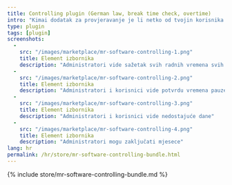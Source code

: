 ```yaml
---
title: Controlling plugin (German law, break time check, overtime)
intro: "Kimai dodatak za provjeravanje je li netko od tvojin korisnika prekršio njemački zakon o pauzama + usporedba nominalnog i stvarnog radnog vremena + prikaz prekovremenog rada"
type: plugin
tags: [plugin]
screenshots:
  - 
    src: "/images/marketplace/mr-software-controlling-1.png"
    title: Element izbornika
    description: "Administratori vide sažetak svih radnih vremena svih korisnika"
  - 
    src: "/images/marketplace/mr-software-controlling-2.png"
    title: Element izbornika
    description: "Administratori i korisnici vide potvrdu vremena pauze"
  - 
    src: "/images/marketplace/mr-software-controlling-3.png"
    title: Element izbornika
    description: "Administratori i korisnici vide nedostajuće dane"
  - 
    src: "/images/marketplace/mr-software-controlling-4.png"
    title: Element izbornika
    description: "Administratori mogu zaključati mjesece"
lang: hr
permalink: /hr/store/mr-software-controlling-bundle.html
---
```


{% include store/mr-software-controlling-bundle.md %}

